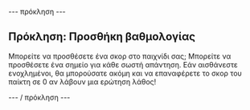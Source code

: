 \--- πρόκληση \---

## Πρόκληση: Προσθήκη βαθμολογίας

Μπορείτε να προσθέσετε ένα σκορ στο παιχνίδι σας; Μπορείτε να προσθέσετε ένα σημείο για κάθε σωστή απάντηση. Εάν αισθάνεστε ενοχλημένοι, θα μπορούσατε ακόμη και να επαναφέρετε το σκορ του παίκτη σε 0 αν λάβουν μια ερώτηση λάθος!

\--- / πρόκληση \---